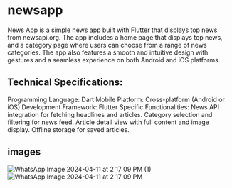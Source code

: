 # newsapp

News App is a simple news app built with Flutter that displays top news from newsapi.org. The app includes a home page that displays top news, and a category page where users can choose from a range of news categories. The app also features a smooth and intuitive design with gestures and a seamless experience on both Android and iOS platforms.

## Technical Specifications:


Programming Language: Dart
Mobile Platform: Cross-platform (Android or iOS)
Development Framework: Flutter
Specific Functionalities:
News API integration for fetching headlines and articles.
Category selection and filtering for news feed.
Article detail view with full content and image display.
Offline storage for saved articles.


## images
![WhatsApp Image 2024-04-11 at 2 17 09 PM (1)](https://github.com/ManikandanFT/flutter_newsapp/assets/165630570/28cb8402-587a-4999-ac64-1ba4bc888cbb)
![WhatsApp Image 2024-04-11 at 2 17 09 PM](https://github.com/ManikandanFT/flutter_newsapp/assets/165630570/e5aaff73-3136-45fc-8a2e-3f456da0f63b)
